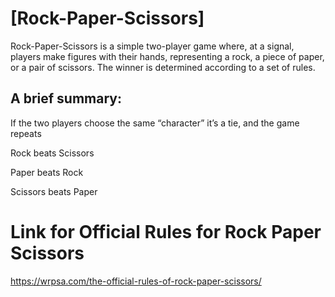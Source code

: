 # [Rock-Paper-Scissors]
Rock-Paper-Scissors is a simple two-player game where, at a signal, players make figures with their hands, representing a rock, a piece of paper, or a pair of scissors.
The winner is determined according to a set of rules.
## A brief summary:
If the two players choose the same “character” it’s a tie, and the game repeats

Rock beats Scissors

Paper beats Rock

Scissors beats Paper

# Link for Official Rules for Rock Paper Scissors 
https://wrpsa.com/the-official-rules-of-rock-paper-scissors/
